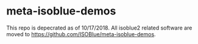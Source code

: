 # meta-isoblue-demos

This repo is depecrated as of 10/17/2018. All isoblue2 related software are moved to https://github.com/ISOBlue/meta-isoblue-demos.
